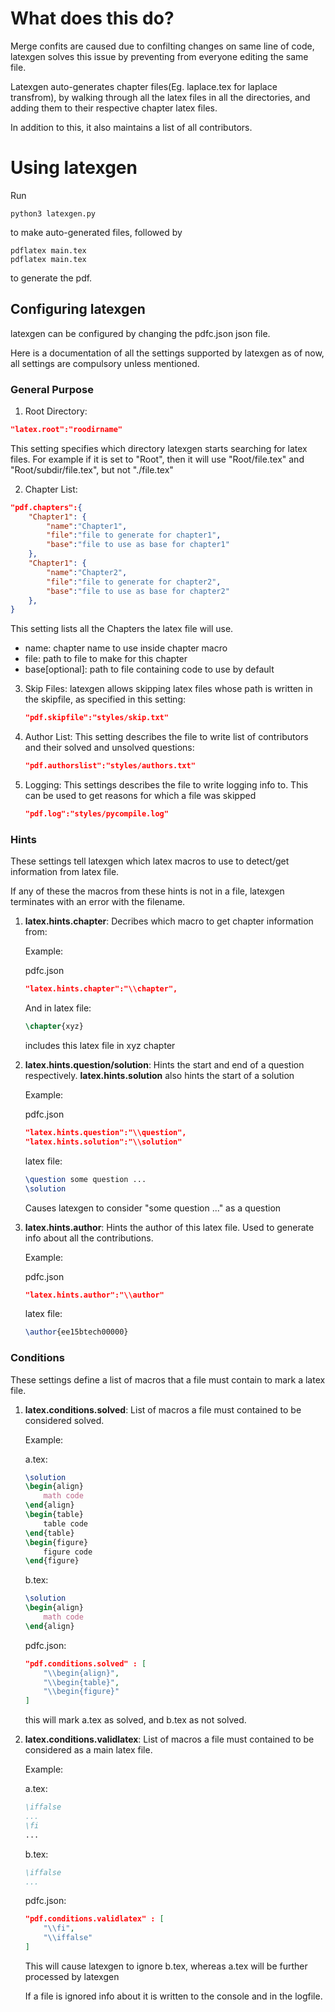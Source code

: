 # What does this do?

Merge confits are caused due to confilting changes on same line of code, latexgen solves this issue by preventing from everyone editing the same file.

Latexgen auto-generates chapter files(Eg. laplace.tex for laplace transfrom), by walking through all the latex files in all the directories, and adding them to their respective chapter latex files.

In addition to this, it also maintains a list of all contributors.

# Using latexgen

Run 
```
python3 latexgen.py
```
to make auto-generated files, followed by
```
pdflatex main.tex
pdflatex main.tex
```
to generate the pdf.

## Configuring latexgen

latexgen can be configured by changing the pdfc.json json file.

Here is a documentation of all the settings supported by latexgen as of now, all settings are compulsory unless mentioned.

### General Purpose

1. Root Directory:
```json
"latex.root":"roodirname"
``` 
This setting specifies which directory latexgen starts searching for latex files. For example if it is set to "Root", then it will use "Root/file.tex" and "Root/subdir/file.tex", but not "./file.tex"

2. Chapter List:
```json
"pdf.chapters":{
    "Chapter1": {
        "name":"Chapter1",
        "file":"file to generate for chapter1",
        "base":"file to use as base for chapter1"
    },
    "Chapter1": {
        "name":"Chapter2",
        "file":"file to generate for chapter2",
        "base":"file to use as base for chapter2"
    },
}
``` 
This setting lists all the Chapters the latex file will use. 

+ name: chapter name to use inside chapter macro
+ file: path to file to make for this chapter
+ base\[optional\]: path to file containing code to use by default

3. Skip Files: latexgen allows skipping latex files whose path is written in the skipfile, as specified in this setting:
    ```json
    "pdf.skipfile":"styles/skip.txt"
    ```

4. Author List: This setting describes the file to write list of contributors and their solved and unsolved questions:
    ```json
    "pdf.authorslist":"styles/authors.txt"
    ```

5. Logging: This settings describes the file to write logging info to. This can be used to get reasons for which a file was skipped
    ```json
    "pdf.log":"styles/pycompile.log"
    ```

### Hints

These settings tell latexgen which latex macros to use to detect/get information from latex file.

If any of these the macros from these hints is not in a file, latexgen terminates with an error with the filename. 

1. **latex.hints.chapter**: Decribes which macro to get chapter information from:

    Example: 
    
    pdfc.json
    ```json
    "latex.hints.chapter":"\\chapter",
    ```
    And in latex file:
    ```latex
    \chapter{xyz}
    ```
    includes this latex file in xyz chapter

2. **latex.hints.question/solution**: Hints the start and end of a question respectively. **latex.hints.solution** also hints the start of a solution

    Example: 
    
    pdfc.json
    ```json
    "latex.hints.question":"\\question",
    "latex.hints.solution":"\\solution"
    ```
    
    latex file:
    ```latex
    \question some question ...
    \solution
    ```
    Causes latexgen to consider "some question ..." as a question

3. **latex.hints.author**: Hints the author of this latex file. Used to generate info about all the contributions.

    Example: 
    
    pdfc.json
    ```json
    "latex.hints.author":"\\author"
    ```
    
    latex file:
    ```latex
    \author{ee15btech00000}
    ```

### Conditions

These settings define a list of macros that a file must contain to mark a latex file.

1. **latex.conditions.solved**: List of macros a file must contained to be considered solved.

    Example: 
    
    a.tex:
    ```latex
    \solution
    \begin{align}
        math code
    \end{align}
    \begin{table}
        table code
    \end{table}
    \begin{figure}
        figure code
    \end{figure}
    ```

    b.tex:
    ```latex
    \solution
    \begin{align}
        math code
    \end{align}
    ```

    pdfc.json:
    ```json
    "pdf.conditions.solved" : [
        "\\begin{align}",
        "\\begin{table}",
        "\\begin{figure}"
    ]
    ```
    this will mark a.tex as solved, and b.tex as not solved.

2. **latex.conditions.validlatex**: List of macros a file must contained to be considered as a main latex file.

    Example: 
    
    a.tex:
    ```latex
    \iffalse
    ...
    \fi
    ...
    ```

    b.tex:
    ```latex
    \iffalse
    ...
    ```

    pdfc.json:
    ```json
    "pdf.conditions.validlatex" : [
        "\\fi",
        "\\iffalse"
    ]
    ```
    This will cause latexgen to ignore b.tex, whereas a.tex will be further processed by latexgen

    If a file is ignored info about it is written to the console and in the logfile.

    


